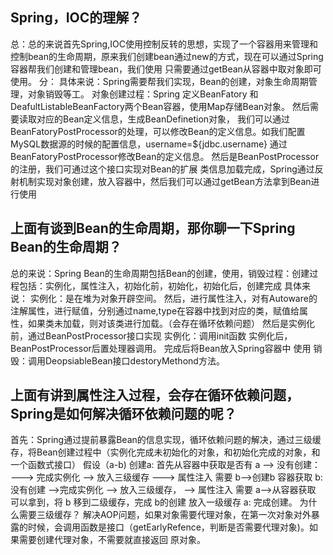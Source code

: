 ## Spring，IOC的理解？
总：总的来说首先Spring,IOC使用控制反转的思想，实现了一个容器用来管理和控制bean的生命周期，原来我们创建bean通过new的方式，现在可以通过Spring容器帮我们创建和管理bean，我们使用
只需要通过getBean从容器中取对象即可使用。
分：
具体来说：Spring需要帮我们实现，Bean的创建，对象生命周期管理，对象销毁等工。
对象创建过程：Spring 定义BeanFatory 和DeafultListableBeanFactory两个Bean容器，使用Map存储Bean对象。
然后需要读取对应的Bean定义信息，生成BeanDefinetion对象，
我们可以通过BeanFatoryPostProcessor的处理，可以修改Bean的定义信息。如我们配置MySQL数据源的时候的配置信息，username=${jdbc.username}
    通过BeanFatoryPostProcessor修改Bean的定义信息。
然后是BeanPostProcessor的注册，我们可通过这个接口实现对Bean的扩展
类信息加载完成，Spring通过反射机制实现对象创建，放入容器中，然后我们可以通过getBean方法拿到Bean进行使用

## 上面有谈到Bean的生命周期，那你聊一下Spring Bean的生命周期？
总的来说：Spring Bean的生命周期包括Bean的创建，使用，销毁过程：创建过程包括：实例化，属性注入，初始化前，初始化，初始化后，创建完成
具体来说：
    实例化：是在堆为对象开辟空间。
    然后，进行属性注入，对有Autoware的注解属性，进行赋值，分别通过name,type在容器中找到对应的类，赋值给属性，如果类未加载，则对该类进行加载。（会存在循环依赖问题）
    然后是实例化前，通过BeanPostProcessor接口实现
    实例化：调用init函数
    实例化后，BeanPostProcessor后置处理器调用。
    完成后将Bean放入Spring容器中
    使用
    销毁：调用DeopsiableBean接口destoryMethond方法。
 
 ## 上面有讲到属性注入过程，会存在循环依赖问题，Spring是如何解决循环依赖问题的呢？
 
 首先：Spring通过提前暴露Bean的信息实现，循环依赖问题的解决，通过三级缓存，将Bean创建过程中（实例化完成未初始化的对象，和初始化完成的对象，和一个函数式接口）
 假设（a-b) 创建a: 首先从容器中获取是否有 a --> 没有创建： ---> 完成实例化 --> 放入三级缓存 ---> 属性注入 需要 b-->创建b
 容器获取 b: 没有创建 -->完成实例化 --> 放入三级缓存，  --> 属性注入  需要 a-->从容器获取 可以拿到，将 b 移到二级缓存，完成 b的创建 放入一级缓存
 a: 完成创建。
 为什么需要三级缓存？
  解决AOP问题，如果对象需要代理对象，在第一次对象对外暴露的时候，会调用函数是接口（getEarlyRefence，判断是否需要代理对象)。如果需要创建代理对象，不需要就直接返回
  原对象。
